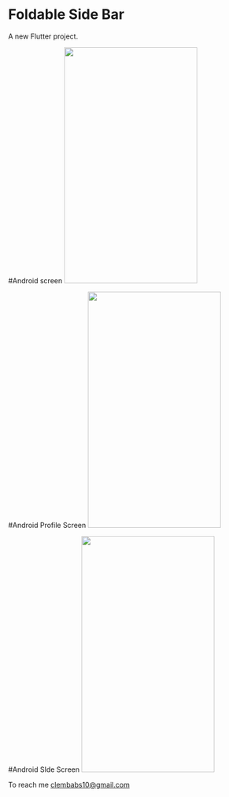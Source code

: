 # Foldable Side Bar

A new Flutter project.

#Android screen
<img height = "480px"  width="270px" src=https://github.com/clembabs/FoldableSidebar-Flutter/tree/master/screenshots/rename.jpeg>

#Android Profile Screen
<img height = "480px"  width="270px" src=https://github.com/clembabs/FoldableSidebar-Flutter/tree/master/screenshots/profile.jpeg>

#Android SIde Screen
<img height = "480px"  width="270px" src=https://github.com/clembabs/FoldableSidebar-Flutter/tree/master/screenshots/side.jpeg>

To reach me clembabs10@gmail.com
